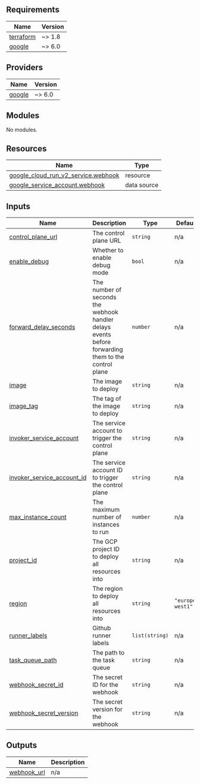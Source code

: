 <!-- BEGIN_TF_DOCS -->
## Requirements

| Name | Version |
|------|---------|
| <a name="requirement_terraform"></a> [terraform](#requirement\_terraform) | ~> 1.8 |
| <a name="requirement_google"></a> [google](#requirement\_google) | ~> 6.0 |

## Providers

| Name | Version |
|------|---------|
| <a name="provider_google"></a> [google](#provider\_google) | ~> 6.0 |

## Modules

No modules.

## Resources

| Name | Type |
|------|------|
| [google_cloud_run_v2_service.webhook](https://registry.terraform.io/providers/hashicorp/google/latest/docs/resources/cloud_run_v2_service) | resource |
| [google_service_account.webhook](https://registry.terraform.io/providers/hashicorp/google/latest/docs/data-sources/service_account) | data source |

## Inputs

| Name | Description | Type | Default | Required |
|------|-------------|------|---------|:--------:|
| <a name="input_control_plane_url"></a> [control\_plane\_url](#input\_control\_plane\_url) | The control plane URL | `string` | n/a | yes |
| <a name="input_enable_debug"></a> [enable\_debug](#input\_enable\_debug) | Whether to enable debug mode | `bool` | n/a | yes |
| <a name="input_forward_delay_seconds"></a> [forward\_delay\_seconds](#input\_forward\_delay\_seconds) | The number of seconds the webhook handler delays events before forwarding them to the control plane | `number` | n/a | yes |
| <a name="input_image"></a> [image](#input\_image) | The image to deploy | `string` | n/a | yes |
| <a name="input_image_tag"></a> [image\_tag](#input\_image\_tag) | The tag of the image to deploy | `string` | n/a | yes |
| <a name="input_invoker_service_account"></a> [invoker\_service\_account](#input\_invoker\_service\_account) | The service account to trigger the control plane | `string` | n/a | yes |
| <a name="input_invoker_service_account_id"></a> [invoker\_service\_account\_id](#input\_invoker\_service\_account\_id) | The service account ID to trigger the control plane | `string` | n/a | yes |
| <a name="input_max_instance_count"></a> [max\_instance\_count](#input\_max\_instance\_count) | The maximum number of instances to run | `number` | n/a | yes |
| <a name="input_project_id"></a> [project\_id](#input\_project\_id) | The GCP project ID to deploy all resources into | `string` | n/a | yes |
| <a name="input_region"></a> [region](#input\_region) | The region to deploy all resources into | `string` | `"europe-west1"` | no |
| <a name="input_runner_labels"></a> [runner\_labels](#input\_runner\_labels) | Github runner labels | `list(string)` | n/a | yes |
| <a name="input_task_queue_path"></a> [task\_queue\_path](#input\_task\_queue\_path) | The path to the task queue | `string` | n/a | yes |
| <a name="input_webhook_secret_id"></a> [webhook\_secret\_id](#input\_webhook\_secret\_id) | The secret ID for the webhook | `string` | n/a | yes |
| <a name="input_webhook_secret_version"></a> [webhook\_secret\_version](#input\_webhook\_secret\_version) | The secret version for the webhook | `string` | n/a | yes |

## Outputs

| Name | Description |
|------|-------------|
| <a name="output_webhook_url"></a> [webhook\_url](#output\_webhook\_url) | n/a |
<!-- END_TF_DOCS -->